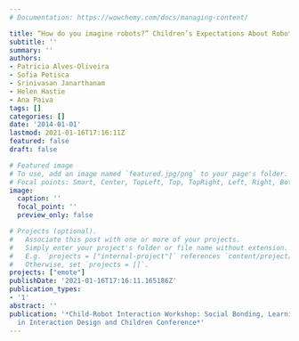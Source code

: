 ```yaml
---
# Documentation: https://wowchemy.com/docs/managing-content/

title: “How do you imagine robots?” Children’s Expectations About Robots
subtitle: ''
summary: ''
authors:
- Patrı́cia Alves-Oliveira
- Sofia Petisca
- Srinivasan Janarthanam
- Helen Hastie
- Ana Paiva
tags: []
categories: []
date: '2014-01-01'
lastmod: 2021-01-16T17:16:11Z
featured: false
draft: false

# Featured image
# To use, add an image named `featured.jpg/png` to your page's folder.
# Focal points: Smart, Center, TopLeft, Top, TopRight, Left, Right, BottomLeft, Bottom, BottomRight.
image:
  caption: ''
  focal_point: ''
  preview_only: false

# Projects (optional).
#   Associate this post with one or more of your projects.
#   Simply enter your project's folder or file name without extension.
#   E.g. `projects = ["internal-project"]` references `content/project/deep-learning/index.md`.
#   Otherwise, set `projects = []`.
projects: ["emote"]
publishDate: '2021-01-16T17:16:11.165186Z'
publication_types:
- '1'
abstract: ''
publication: '*Child-Robot Interaction Workshop: Social Bonding, Learning and Ethics
  in Interaction Design and Children Conference*'
---
```

